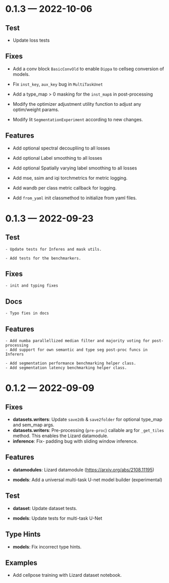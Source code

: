 
<a id='changelog-0.1.3'></a>
# 0.1.3 — 2022-10-06

## Test

- Update loss tests

## Fixes

- Add a conv block `BasicConvOld` to enable `Dippa` to cellseg conversion of models.
- Fix `inst_key`, `aux_key` bug in `MultiTaskUnet`
- Add a type_map > 0 masking for the `inst_map`s in post-processing

- Modify the optimizer adjustment utility function to adjust any optim/weight params.

- Modify lit `SegmentationExperiment` according to new changes.

## Features

- Add optional spectral decoupliing to all losses
- Add optional Label smoothing to all losses
- Add optional Spatially varying label smoothing to all losses

- Add mse, ssim and iqi torchmetrics for metric logging.
- Add wandb per class metric callback for logging.
- Add `from_yaml` init classmethod to initialize from yaml files.
<a id='changelog-0.1.3'></a>

# 0.1.3 — 2022-09-23

## Test

    - Update tests for Inferes and mask utils.

    - Add tests for the benchmarkers.

## Fixes

    - init and typing fixes

## Docs

    - Typo fies in docs

## Features

    - Add numba parallellized median filter and majority voting for post-processing
    - Add support for own semantic and type seg post-proc funcs in Inferers

    - Add segmentation performance benchmarking helper class.
    - Add segmentation latency benchmarking helper class.

<a id='changelog-0.1.2'></a>

# 0.1.2 — 2022-09-09

## Fixes

- **datasets.writers**: Update `save2db` & `save2folder` for optional type_map and sem_map args.
- **datasets.writers**: Pre-processing (`pre-proc`) callable arg for `_get_tiles` method. This enables the Lizard datamodule.
- **inference**: Fix- padding bug with sliding window inference.

## Features

- **datamodules**: Lizard datamodule (https://arxiv.org/abs/2108.11195)

- **models**: Add a universal multi-task U-net model builder (experimental)

## Test

- **dataset**: Update dataset tests.

- **models**: Update tests for multi-task U-Net

## Type Hints

- **models**: Fix incorrect type hints.

## Examples

- Add cellpose training with Lizard dataset notebook.
